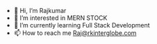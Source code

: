 - 👋 Hi, I’m Rajkumar
- 👀 I’m interested in MERN STOCK
- 🌱 I’m currently learning Full Stack Development
- 📫 How to reach me Raj@rkinterglobe.com

<!---
pkraj90/pkraj90 is a ✨ special ✨ repository because its `README.md` (this file) appears on your GitHub profile.
You can click the Preview link to take a look at your changes.
--->
